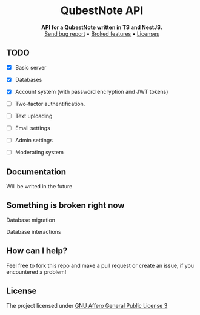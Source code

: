 <div align="center">
<h1>QubestNote API</h1>
</div>

<div align="center">
    <b>API for a QubestNote written in TS and NestJS.</b><br>
    <a href="https://github.com/DebilosTeam/QubestNote-API/issues">Send bug report</a>
    •
    <a href="https://github.com/DebilosTeam/QubestNote-API#something-is-broken-right-now">Broked features</a>
    •
    <a href="https://github.com/DebilosTeam/QubestNote-API#licenses">Licenses</a>
</div>


## TODO
- [X] Basic server
- [X] Databases
- [X] Account system (with password encryption and JWT tokens)
- [ ] Two-factor authentification.
- [ ] Text uploading
- [ ] Email settings
- [ ] Admin settings
- [ ] Moderating system


## Documentation
Will be writed in the future

## Something is broken right now
Database migration

Database interactions


## How can I help?
Feel free to fork this repo and make a pull request or create an issue, if you encountered a problem!


## License
The project licensed under [GNU Affero General Public License 3](https://github.com/DebilosTeam/QubestNote-API/blob/main/LICENSE)
